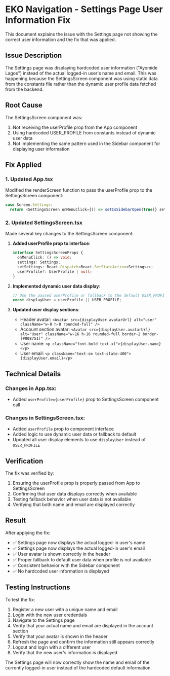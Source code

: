 # EKO Navigation - Settings Page User Information Fix

This document explains the issue with the Settings page not showing the correct user information and the fix that was applied.

## Issue Description

The Settings page was displaying hardcoded user information ("Ayomide Lagos") instead of the actual logged-in user's name and email. This was happening because the SettingsScreen component was using static data from the constants file rather than the dynamic user profile data fetched from the backend.

## Root Cause

The SettingsScreen component was:

1. Not receiving the userProfile prop from the App component
2. Using hardcoded USER_PROFILE from constants instead of dynamic user data
3. Not implementing the same pattern used in the Sidebar component for displaying user information

## Fix Applied

### 1. Updated App.tsx

Modified the renderScreen function to pass the userProfile prop to the SettingsScreen component:

```typescript
case Screen.Settings:
  return <SettingsScreen onMenuClick={() => setIsSidebarOpen(true)} settings={settings} setSettings={setSettings} userProfile={userProfile} />;
```

### 2. Updated SettingsScreen.tsx

Made several key changes to the SettingsScreen component:

1. **Added userProfile prop to interface**:

   ```typescript
   interface SettingsScreenProps {
     onMenuClick: () => void;
     settings: Settings;
     setSettings: React.Dispatch<React.SetStateAction<Settings>>;
     userProfile?: UserProfile | null;
   }
   ```

2. **Implemented dynamic user data display**:

   ```typescript
   // Use the passed userProfile or fallback to the default USER_PROFILE
   const displayUser = userProfile || USER_PROFILE;
   ```

3. **Updated user display sections**:
   - Header avatar: `<Avatar src={displayUser.avatarUrl} alt="user" className="w-8 h-8 rounded-full" />`
   - Account section avatar: `<Avatar src={displayUser.avatarUrl} alt="User" className="w-16 h-16 rounded-full border-2 border-[#008751]" />`
   - User name: `<p className="font-bold text-xl">{displayUser.name}</p>`
   - User email: `<p className="text-sm text-slate-400">{displayUser.email}</p>`

## Technical Details

### Changes in App.tsx:

- Added `userProfile={userProfile}` prop to SettingsScreen component call

### Changes in SettingsScreen.tsx:

- Added `userProfile` prop to component interface
- Added logic to use dynamic user data or fallback to default
- Updated all user display elements to use `displayUser` instead of `USER_PROFILE`

## Verification

The fix was verified by:

1. Ensuring the userProfile prop is properly passed from App to SettingsScreen
2. Confirming that user data displays correctly when available
3. Testing fallback behavior when user data is not available
4. Verifying that both name and email are displayed correctly

## Result

After applying the fix:

- ✅ Settings page now displays the actual logged-in user's name
- ✅ Settings page now displays the actual logged-in user's email
- ✅ User avatar is shown correctly in the header
- ✅ Proper fallback to default user data when profile is not available
- ✅ Consistent behavior with the Sidebar component
- ✅ No hardcoded user information is displayed

## Testing Instructions

To test the fix:

1. Register a new user with a unique name and email
2. Login with the new user credentials
3. Navigate to the Settings page
4. Verify that your actual name and email are displayed in the account section
5. Verify that your avatar is shown in the header
6. Refresh the page and confirm the information still appears correctly
7. Logout and login with a different user
8. Verify that the new user's information is displayed

The Settings page will now correctly show the name and email of the currently logged-in user instead of the hardcoded default information.
